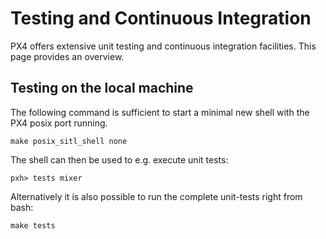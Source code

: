 # Testing and Continuous Integration

PX4 offers extensive unit testing and continuous integration facilities. This page provides an overview.

## Testing on the local machine

The following command is sufficient to start a minimal new shell with the PX4 posix port running.

```
make posix_sitl_shell none
```

The shell can then be used to e.g. execute unit tests:

```
pxh> tests mixer
```

Alternatively it is also possible to run the complete unit-tests right from bash:

```
make tests
```

